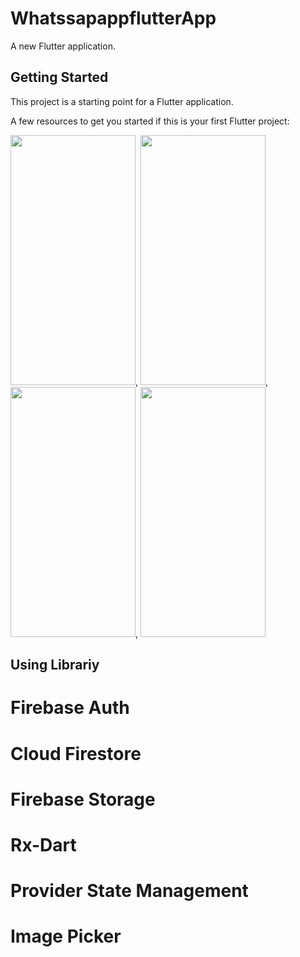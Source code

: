 # WhatssapappflutterApp

A new Flutter application.

## Getting Started

This project is a starting point for a Flutter application.

A few resources to get you started if this is your first Flutter project:

<img src = "https://user-images.githubusercontent.com/53689685/99180479-11812a80-2740-11eb-92e4-90d263941665.png" width="200" height="400">, <img src = "https://user-images.githubusercontent.com/53689685/99180482-13e38480-2740-11eb-8599-ed2719214669.png" width="200" height="400">, <img src = "https://user-images.githubusercontent.com/53689685/99180485-15ad4800-2740-11eb-99a2-c6d71c14ad68.png" width="200" height="400">, <img src = "https://user-images.githubusercontent.com/53689685/99180492-1c3bbf80-2740-11eb-93c9-6dcfae8b0d86.png" width="200" height="400">



## Using Librariy

 # Firebase Auth
 # Cloud Firestore
 # Firebase Storage
 # Rx-Dart
 # Provider State Management
 # Image Picker
